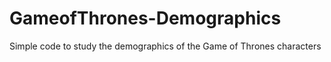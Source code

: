 # GameofThrones-Demographics
Simple code to study the demographics of the Game of Thrones characters
